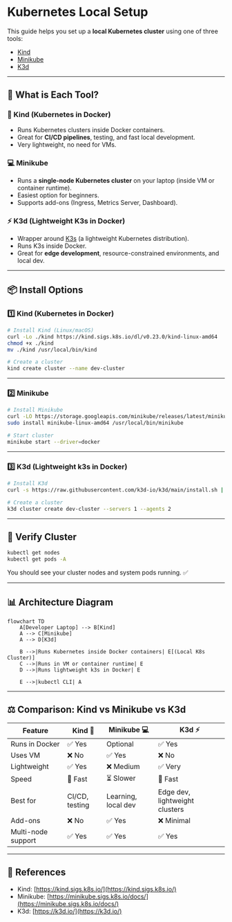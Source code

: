 

# Kubernetes Local Setup

This guide helps you set up a **local Kubernetes cluster** using one of three tools:

* [Kind](https://kind.sigs.k8s.io/)
* [Minikube](https://minikube.sigs.k8s.io/docs/)
* [K3d](https://k3d.io/)

---

## 🔎 What is Each Tool?

### 🐳 Kind (Kubernetes in Docker)

* Runs Kubernetes clusters inside Docker containers.
* Great for **CI/CD pipelines**, testing, and fast local development.
* Very lightweight, no need for VMs.

### 💻 Minikube

* Runs a **single-node Kubernetes cluster** on your laptop (inside VM or container runtime).
* Easiest option for beginners.
* Supports add-ons (Ingress, Metrics Server, Dashboard).

### ⚡ K3d (Lightweight K3s in Docker)

* Wrapper around [K3s](https://k3s.io/) (a lightweight Kubernetes distribution).
* Runs K3s inside Docker.
* Great for **edge development**, resource-constrained environments, and local dev.

---

## 📦 Install Options

### 1️⃣ Kind (Kubernetes in Docker)

```bash
# Install Kind (Linux/macOS)
curl -Lo ./kind https://kind.sigs.k8s.io/dl/v0.23.0/kind-linux-amd64
chmod +x ./kind
mv ./kind /usr/local/bin/kind

# Create a cluster
kind create cluster --name dev-cluster
```

---

### 2️⃣ Minikube

```bash
# Install Minikube
curl -LO https://storage.googleapis.com/minikube/releases/latest/minikube-linux-amd64
sudo install minikube-linux-amd64 /usr/local/bin/minikube

# Start cluster
minikube start --driver=docker
```

---

### 3️⃣ K3d (Lightweight k3s in Docker)

```bash
# Install K3d
curl -s https://raw.githubusercontent.com/k3d-io/k3d/main/install.sh | bash

# Create a cluster
k3d cluster create dev-cluster --servers 1 --agents 2
```

---

## 🚀 Verify Cluster

```bash
kubectl get nodes
kubectl get pods -A
```

You should see your cluster nodes and system pods running. ✅

---

## 📊 Architecture Diagram

```mermaid
flowchart TD
    A[Developer Laptop] --> B[Kind]
    A --> C[Minikube]
    A --> D[K3d]

    B -->|Runs Kubernetes inside Docker containers| E[(Local K8s Cluster)]
    C -->|Runs in VM or container runtime| E
    D -->|Runs lightweight k3s in Docker| E

    E -->|kubectl CLI| A
```

---

## ⚖️ Comparison: Kind vs Minikube vs K3d

| Feature            | Kind 🐳        | Minikube 💻         | K3d ⚡                          |
| ------------------ | -------------- | ------------------- | ------------------------------ |
| Runs in Docker     | ✅ Yes          | Optional            | ✅ Yes                          |
| Uses VM            | ❌ No           | ✅ Yes               | ❌ No                           |
| Lightweight        | ✅ Yes          | ❌ Medium            | ✅ Very                         |
| Speed              | 🚀 Fast        | ⏳ Slower            | 🚀 Fast                        |
| Best for           | CI/CD, testing | Learning, local dev | Edge dev, lightweight clusters |
| Add-ons            | ❌ No           | ✅ Yes               | ❌ Minimal                      |
| Multi-node support | ✅ Yes          | ✅ Yes               | ✅ Yes                          |

---

## 📘 References

* Kind: [https://kind.sigs.k8s.io/](https://kind.sigs.k8s.io/)
* Minikube: [https://minikube.sigs.k8s.io/docs/](https://minikube.sigs.k8s.io/docs/)
* K3d: [https://k3d.io/](https://k3d.io/)


